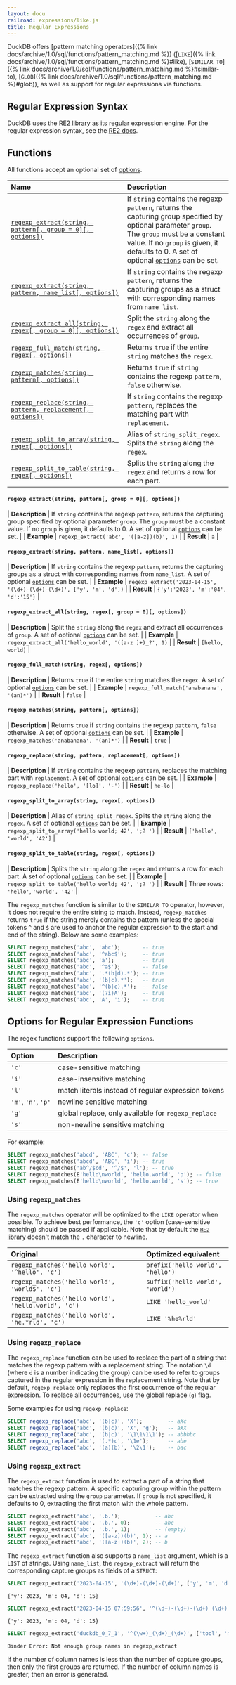 ```yaml
---
layout: docu
railroad: expressions/like.js
title: Regular Expressions
---
```


<!-- markdownlint-disable MD001 -->

DuckDB offers [pattern matching operators]({% link docs/archive/1.0/sql/functions/pattern_matching.md %})
([`LIKE`]({% link docs/archive/1.0/sql/functions/pattern_matching.md %}#like),
[`SIMILAR TO`]({% link docs/archive/1.0/sql/functions/pattern_matching.md %}#similar-to),
[`GLOB`]({% link docs/archive/1.0/sql/functions/pattern_matching.md %}#glob)),
as well as support for regular expressions via functions.

## Regular Expression Syntax

DuckDB uses the [RE2 library](https://github.com/google/re2) as its regular expression engine. For the regular expression syntax, see the [RE2 docs](https://github.com/google/re2/wiki/Syntax).

## Functions

All functions accept an optional set of [options](#options-for-regular-expression-functions).

| Name | Description |
|:--|:-------|
| [`regexp_extract(string, pattern[, group = 0][, options])`](#regexp_extractstring-pattern-group--0-options) | If `string` contains the regexp `pattern`, returns the capturing group specified by optional parameter `group`. The `group` must be a constant value. If no `group` is given, it defaults to 0. A set of optional [`options`](#options-for-regular-expression-functions) can be set. |
| [`regexp_extract(string, pattern, name_list[, options])`](#regexp_extractstring-pattern-name_list-options) | If `string` contains the regexp `pattern`, returns the capturing groups as a struct with corresponding names from `name_list`. |
| [`regexp_extract_all(string, regex[, group = 0][, options])`](#regexp_extract_allstring-regex-group--0-options) | Split the `string` along the `regex` and extract all occurrences of `group`. |
| [`regexp_full_match(string, regex[, options])`](#regexp_full_matchstring-regex-options) | Returns `true` if the entire `string` matches the `regex`. |
| [`regexp_matches(string, pattern[, options])`](#regexp_matchesstring-pattern-options) | Returns `true` if  `string` contains the regexp `pattern`, `false` otherwise. |
| [`regexp_replace(string, pattern, replacement[, options])`](#regexp_replacestring-pattern-replacement-options) | If `string` contains the regexp `pattern`, replaces the matching part with `replacement`. |
| [`regexp_split_to_array(string, regex[, options])`](#regexp_split_to_arraystring-regex-options) | Alias of `string_split_regex`. Splits the `string` along the `regex`. |
| [`regexp_split_to_table(string, regex[, options])`](#regexp_split_to_tablestring-regex-options) | Splits the `string` along the `regex` and returns a row for each part. |

#### `regexp_extract(string, pattern[, group = 0][, options])`

<div class="nostroke_table"></div>

| **Description** | If `string` contains the regexp `pattern`, returns the capturing group specified by optional parameter `group`. The `group` must be a constant value. If no `group` is given, it defaults to 0. A set of optional [`options`](#options-for-regular-expression-functions) can be set. |
| **Example** | `regexp_extract('abc', '([a-z])(b)', 1)` |
| **Result** | `a` |

#### `regexp_extract(string, pattern, name_list[, options])`

<div class="nostroke_table"></div>

| **Description** | If `string` contains the regexp `pattern`, returns the capturing groups as a struct with corresponding names from `name_list`. A set of optional [`options`](#options-for-regular-expression-functions) can be set. |
| **Example** | `regexp_extract('2023-04-15', '(\d+)-(\d+)-(\d+)', ['y', 'm', 'd'])` |
| **Result** | `{'y':'2023', 'm':'04', 'd':'15'}` |

#### `regexp_extract_all(string, regex[, group = 0][, options])`

<div class="nostroke_table"></div>

| **Description** | Split the `string` along the `regex` and extract all occurrences of `group`. A set of optional [`options`](#options-for-regular-expression-functions) can be set. |
| **Example** | `regexp_extract_all('hello_world', '([a-z ]+)_?', 1)` |
| **Result** | `[hello, world]` |

#### `regexp_full_match(string, regex[, options])`

<div class="nostroke_table"></div>

| **Description** | Returns `true` if the entire `string` matches the `regex`. A set of optional [`options`](#options-for-regular-expression-functions) can be set. |
| **Example** | `regexp_full_match('anabanana', '(an)*')` |
| **Result** | `false` |

#### `regexp_matches(string, pattern[, options])`

<div class="nostroke_table"></div>

| **Description** | Returns `true` if  `string` contains the regexp `pattern`, `false` otherwise. A set of optional [`options`](#options-for-regular-expression-functions) can be set. |
| **Example** | `regexp_matches('anabanana', '(an)*')` |
| **Result** | `true` |

#### `regexp_replace(string, pattern, replacement[, options])`

<div class="nostroke_table"></div>

| **Description** | If `string` contains the regexp `pattern`, replaces the matching part with `replacement`. A set of optional [`options`](#options-for-regular-expression-functions) can be set. |
| **Example** | `regexp_replace('hello', '[lo]', '-')` |
| **Result** | `he-lo` |

#### `regexp_split_to_array(string, regex[, options])`

<div class="nostroke_table"></div>

| **Description** | Alias of `string_split_regex`. Splits the `string` along the `regex`. A set of optional [`options`](#options-for-regular-expression-functions) can be set. |
| **Example** | `regexp_split_to_array('hello world; 42', ';? ')` |
| **Result** | `['hello', 'world', '42']` |

#### `regexp_split_to_table(string, regex[, options])`

<div class="nostroke_table"></div>

| **Description** | Splits the `string` along the `regex` and returns a row for each part. A set of optional [`options`](#options-for-regular-expression-functions) can be set. |
| **Example** | `regexp_split_to_table('hello world; 42', ';? ')` |
| **Result** | Three rows: `'hello'`, `'world', '42'` |

The `regexp_matches` function is similar to the `SIMILAR TO` operator, however, it does not require the entire string to match. Instead, `regexp_matches` returns `true` if the string merely contains the pattern (unless the special tokens `^` and `$` are used to anchor the regular expression to the start and end of the string). Below are some examples:

```sql
SELECT regexp_matches('abc', 'abc');       -- true
SELECT regexp_matches('abc', '^abc$');     -- true
SELECT regexp_matches('abc', 'a');         -- true
SELECT regexp_matches('abc', '^a$');       -- false
SELECT regexp_matches('abc', '.*(b|d).*'); -- true
SELECT regexp_matches('abc', '(b|c).*');   -- true
SELECT regexp_matches('abc', '^(b|c).*');  -- false
SELECT regexp_matches('abc', '(?i)A');     -- true
SELECT regexp_matches('abc', 'A', 'i');    -- true
```

## Options for Regular Expression Functions

The regex functions support the following `options`.


| Option | Description |
|:---|:---|
| `'c'`               | case-sensitive matching                             |
| `'i'`               | case-insensitive matching                           |
| `'l'`               | match literals instead of regular expression tokens |
| `'m'`, `'n'`, `'p'` | newline sensitive matching                          |
| `'g'`               | global replace, only available for `regexp_replace` |
| `'s'`               | non-newline sensitive matching                      |

For example:

```sql
SELECT regexp_matches('abcd', 'ABC', 'c'); -- false
SELECT regexp_matches('abcd', 'ABC', 'i'); -- true
SELECT regexp_matches('ab^/$cd', '^/$', 'l'); -- true
SELECT regexp_matches(E'hello\nworld', 'hello.world', 'p'); -- false
SELECT regexp_matches(E'hello\nworld', 'hello.world', 's'); -- true
```

### Using `regexp_matches`

The `regexp_matches` operator will be optimized to the `LIKE` operator when possible. To achieve best performance, the `'c'` option (case-sensitive matching) should be passed if applicable. Note that by default the [`RE2` library](#regular-expression-syntax) doesn't match the `.` character to newline.


| Original | Optimized equivalent |
|:---|:---|
| `regexp_matches('hello world', '^hello', 'c')`      | `prefix('hello world', 'hello')` |
| `regexp_matches('hello world', 'world$', 'c')`      | `suffix('hello world', 'world')` |
| `regexp_matches('hello world', 'hello.world', 'c')` | `LIKE 'hello_world'`             |
| `regexp_matches('hello world', 'he.*rld', 'c')`     | `LIKE '%he%rld'`                 |

### Using `regexp_replace`

The `regexp_replace` function can be used to replace the part of a string that matches the regexp pattern with a replacement string. The notation `\d` (where `d` is a number indicating the group) can be used to refer to groups captured in the regular expression in the replacement string. Note that by default, `regexp_replace` only replaces the first occurrence of the regular expression. To replace all occurrences, use the global replace (`g`) flag.

Some examples for using `regexp_replace`:

```sql
SELECT regexp_replace('abc', '(b|c)', 'X');        -- aXc
SELECT regexp_replace('abc', '(b|c)', 'X', 'g');   -- aXX
SELECT regexp_replace('abc', '(b|c)', '\1\1\1\1'); -- abbbbc
SELECT regexp_replace('abc', '(.*)c', '\1e');      -- abe
SELECT regexp_replace('abc', '(a)(b)', '\2\1');    -- bac
```

### Using `regexp_extract`

The `regexp_extract` function is used to extract a part of a string that matches the regexp pattern.
A specific capturing group within the pattern can be extracted using the `group` parameter. If `group` is not specified, it defaults to 0, extracting the first match with the whole pattern.

```sql
SELECT regexp_extract('abc', '.b.');           -- abc
SELECT regexp_extract('abc', '.b.', 0);        -- abc
SELECT regexp_extract('abc', '.b.', 1);        -- (empty)
SELECT regexp_extract('abc', '([a-z])(b)', 1); -- a
SELECT regexp_extract('abc', '([a-z])(b)', 2); -- b
```

The `regexp_extract` function also supports a `name_list` argument, which is a `LIST` of strings. Using `name_list`, the `regexp_extract` will return the corresponding capture groups as fields of a `STRUCT`:

```sql
SELECT regexp_extract('2023-04-15', '(\d+)-(\d+)-(\d+)', ['y', 'm', 'd']);
```

```text
{'y': 2023, 'm': 04, 'd': 15}
```

```sql
SELECT regexp_extract('2023-04-15 07:59:56', '^(\d+)-(\d+)-(\d+) (\d+):(\d+):(\d+)', ['y', 'm', 'd']);
```

```text
{'y': 2023, 'm': 04, 'd': 15}
```

```sql
SELECT regexp_extract('duckdb_0_7_1', '^(\w+)_(\d+)_(\d+)', ['tool', 'major', 'minor', 'fix']);
```

```console
Binder Error: Not enough group names in regexp_extract
```

If the number of column names is less than the number of capture groups, then only the first groups are returned.
If the number of column names is greater, then an error is generated.